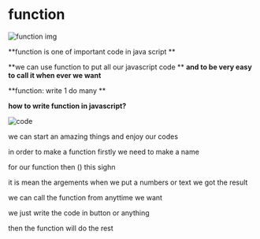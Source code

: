 # function



![function img](https://s3.ap-south-1.amazonaws.com/s3.studytonight.com/tutorials/uploads/pictures/1587882057-1.png)




**function is one of important code 
in java script **

**we can use function to put all our javascript code **
**and to be very easy to call it when ever we want**

**function: write 1 do many **

**how to write function in javascript?**





![code ](https://miro.medium.com/max/5200/0*nSvxzgGDDdKzN0cT.jpeg)

we can start an amazing things and enjoy our codes 

in order to make a function firstly we need to make a name 

for our function then ()  this sighn 

it is mean the argements  when we put a numbers 
or text we got the result 

we can call the function from anyttime we want 

we just write the code in button or anything 

then the function will do the rest 



